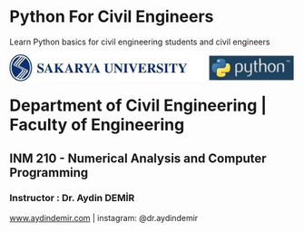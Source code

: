 # Python For Civil Engineers
Learn Python basics for civil engineering students and civil engineers

<img src="./Figures/SAUyatay2logo1.jpg" align="left"/> <br> 
<br> 

# Department of Civil Engineering | Faculty of Engineering

## INM 210 - Numerical Analysis and Computer Programming

### Instructor : Dr. Aydin DEMİR

www.aydindemir.com | instagram: @dr.aydindemir
